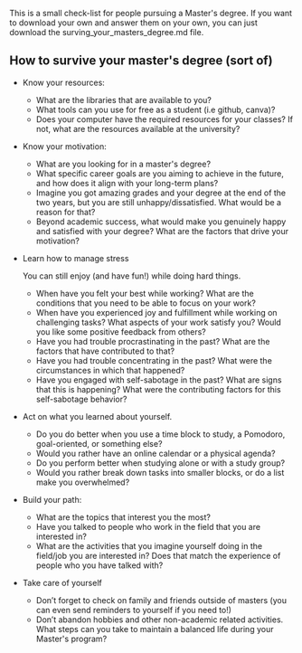 This is a small check-list for people pursuing a Master's degree. 
If you want to download your own and answer them on your own, you can just download the surving_your_masters_degree.md file. 

## How to survive your master's degree (sort of)

- Know your resources:
    - What are the libraries that are available to you?
    - What tools can you use for free as a student (i.e github, canva)?
    - Does your computer have the required resources for your classes? If not, what are the resources available at the university?
    
- Know your motivation:
    - What are you looking for in a master's degree?
    - What specific career goals are you aiming to achieve in the future, and how does it align with your long-term plans?
    - Imagine you got amazing grades and your degree at the end of the two years, but you are still unhappy/dissatisfied. What would be a reason for that?
    - Beyond academic success, what would make you genuinely happy and satisfied with your degree? What are the factors that drive your motivation?

- Learn how to manage stress
    
    You can still enjoy (and have fun!) while doing hard things.
    
    - When have you felt your best while working? What are the conditions that you need to be able to focus on your work?
    - When have you experienced joy and fulfillment while working on challenging tasks? What aspects of your work satisfy you? Would you like some positive feedback from others?
    - Have you had trouble procrastinating in the past? What are the factors that have contributed to that?
    - Have you had trouble concentrating in the past? What were the circumstances in which that happened?
    - Have you engaged with self-sabotage in the past? What are signs that this is happening? What were the contributing factors for this self-sabotage behavior?
    
- Act on what you learned about yourself.
    - Do you do better when you use a time block to study, a Pomodoro, goal-oriented, or something else?
    - Would you rather have an online calendar or a physical agenda?
    - Do you perform better when studying alone or with a study group?
    - Would you rather break down tasks into smaller blocks, or do a list make you overwhelmed?
    
     
- Build your path:
    - What are the topics that interest you the most?
    - Have you talked to people who work in the field that you are interested in?
    - What are the activities that you imagine yourself doing in the field/job you are interested in? Does that match the experience of people who you have talked with?
    
- Take care of yourself
    - Don’t forget to check on family and friends outside of masters (you can even send reminders to yourself if you need to!)
    - Don’t abandon hobbies and other non-academic related activities. What steps can you take to maintain a balanced life during your Master's program?
